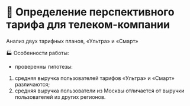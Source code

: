 # 📱 Определение перспективного тарифа для телеком-компании

Анализ двух тарифных планов, «Ультра» и «Смарт»

🏭 Особенности работы: 
*  проверенны гипотезы: 
1. средняя выручка пользователей тарифов «Ультра» и «Смарт» различаются;
2.  средняя выручка пользователи из Москвы отличается от выручки пользователей из других регионов.



